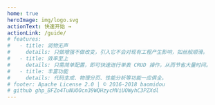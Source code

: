 ```yaml
---
home: true
heroImage: img/logo.svg
actionText: 快速开始 →
actionLink: /guide/
# features:
#   - title: 润物无声
#     details: 只做增强不做改变，引入它不会对现有工程产生影响，如丝般顺滑。
#   - title: 效率至上
#     details: 只需简单配置，即可快速进行单表 CRUD 操作，从而节省大量时间。
#   - title: 丰富功能
#     details: 代码生成、物理分页、性能分析等功能一应俱全。
# footer: Apache License 2.0 | © 2016-2018 baomidou
# github 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
---
```

